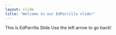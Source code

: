 ```yaml
---
layout: slide
title: "Welcome to our EdParrilla slide!"
---
```

This is EdParrilla Slide
Use the left arrow to go back!
